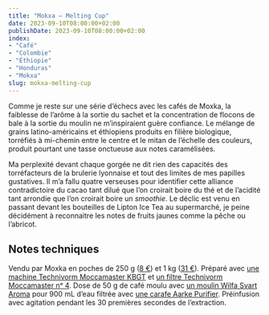 ```yaml
---
title: "Mokxa — Melting Cup"
date: 2023-09-10T08:00:00+02:00
publishDate: 2023-09-10T08:00:00+02:00
index:
- "Café"
- "Colombie"
- "Éthiopie"
- "Honduras"
- "Mokxa"
slug: mokxa-melting-cup
---
```


Comme je reste sur une série d’échecs avec les cafés de Moxka, la faiblesse de l’arôme à la sortie du sachet et la concentration de flocons de bale à la sortie du moulin ne m’inspiraient guère confiance. Le mélange de grains latino-américains et éthiopiens produits en filière biologique, torréfiés à mi-chemin entre le centre et le mitan de l’échelle des couleurs, produit pourtant une tasse onctueuse aux notes caramélisées.

Ma perplexité devant chaque gorgée ne dit rien des capacités des torréfacteurs de la brulerie lyonnaise et tout des limites de mes papilles gustatives. Il m’a fallu quatre verseuses pour identifier cette alliance contradictoire du cacao tant dilué que l’on croirait boire du thé et de l’acidité tant arrondie que l’on croirait boire un *smoothie*. Le déclic est venu en passant devant les bouteilles de Lipton Ice Tea au supermarché, je peine décidément à reconnaitre les notes de fruits jaunes comme la pêche ou l’abricot.

## Notes techniques

Vendu par Moxka en poches de 250 g ([8 €](https://shop.cafemokxa.com/nos-cafes/378-4365-melting-cup-blend-bio.html#/25-conditionnement-250grs/29-mouture-grains "BLEND BIO")) et 1 kg ([31 €](https://shop.cafemokxa.com/nos-cafes/378-4354-melting-cup-blend-bio.html#/27-conditionnement-1kg/29-mouture-grains "BLEND BIO")). Préparé avec [une machine Technivorm Moccamaster KBGT](https://amzn.to/3oKQ0KJ) et [un filtre Technivorm Moccamaster nᵒ 4](https://amzn.to/3mamexu). Dose de 50 g de café moulu avec [un moulin Wilfa Svart Aroma](https://amzn.to/38zVkdx) pour 900 mL d’eau filtrée avec [une carafe Aarke Purifier](https://amzn.to/3YJFCpU). Préinfusion avec agitation pendant les 30 premières secondes de l’extraction.